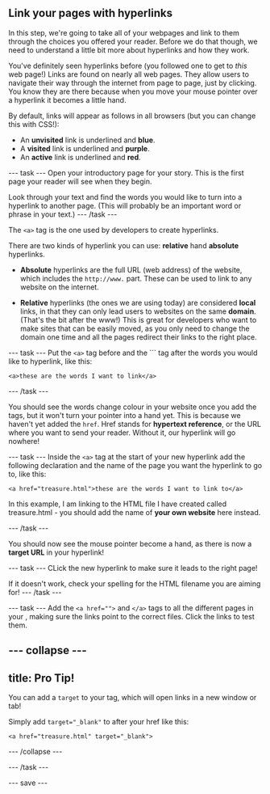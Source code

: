 ## Link your pages with hyperlinks

In this step, we're going to take all of your webpages and link to them through the choices you offered your reader. Before we do that though, we need to understand a little bit more about hyperlinks and how they work.

You've definitely seen hyperlinks before (you followed one to get to *this* web page!) Links are found on nearly all web pages. They allow users to navigate their way through the internet from page to page, just by clicking. You know they are there because when you move your mouse pointer over a hyperlink it becomes a little hand.

By default, links will appear as follows in all browsers (but you can change this with CSS!):

+ An **unvisited** link is underlined and **blue**.
+ A **visited** link is underlined and **purple**.
+ An **active** link is underlined and **red**.

--- task ---
Open your introductory page for your story. This is the first page your reader will see when they begin. 

Look through your text and find the words you would like to turn into a hyperlink to another page. (This will probably be an important word or phrase in your text.)
--- /task ---

The ```<a>``` tag is the one used by developers to create hyperlinks.

There are two kinds of hyperlink you can use: **relative** hand **absolute** hyperlinks.

+ **Absolute** hyperlinks are the full URL (web address) of the website, which includes the ```http://www.``` part. These can be used to link to any website on the internet.

+ **Relative** hyperlinks (the ones we are using today) are considered **local** links, in that they can only lead users to websites on the same **domain**. (That's the bit after the www!) This is great for developers who want to make sites that can be easily moved, as you only need to change the domain one time and all the pages redirect their links to the right place. 

--- task ---
Put the ```<a>``` tag before and the ```</a> tag after the words you would like to hyperlink, like this:

```<a>these are the words I want to link</a>```

--- /task ---

You should see the words change colour in your website once you add the tags, but it won't turn your pointer into a hand yet. This is because we haven't yet added the ```href```. Href stands for **hypertext reference**, or the URL where you want to send your reader. Without it, our hyperlink will go nowhere! 

--- task ---
Inside the ```<a>``` tag at the start of your new hyperlink add the following declaration and the name of the page you want the hyperlink to go to, like this:

```<a href="treasure.html">these are the words I want to link to</a>```

In this example, I am linking to the HTML file I have created called treasure.html - you should add the name of **your own website** here instead.

--- /task ---

You should now see the mouse pointer become a hand, as there is now a **target URL** in your hyperlink! 

--- task ---
CLick the new hyperlink to make sure it leads to the right page! 

If it doesn't work, check your spelling for the HTML filename you are aiming for!
--- /task ---

--- task ---
Add the ```<a href="">``` and ```</a>``` tags to all the different pages in your , making sure the links point to the correct files. Click the links to test them.

--- collapse ---
--- 
title: Pro Tip!
---
You can add a ```target``` to your tag, which will open links in a new window or tab!

Simply add ```target="_blank"``` to after your href like this:

```<a href="treasure.html" target="_blank">```

--- /collapse ---

--- /task ---



--- save ---